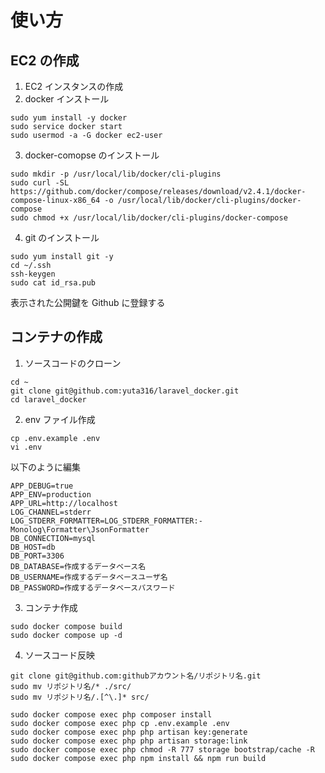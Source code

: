# 使い方

## EC2 の作成

1. EC2 インスタンスの作成
2. docker インストール

```
sudo yum install -y docker
sudo service docker start
sudo usermod -a -G docker ec2-user
```

3. docker-comopse のインストール

```
sudo mkdir -p /usr/local/lib/docker/cli-plugins
sudo curl -SL https://github.com/docker/compose/releases/download/v2.4.1/docker-compose-linux-x86_64 -o /usr/local/lib/docker/cli-plugins/docker-compose
sudo chmod +x /usr/local/lib/docker/cli-plugins/docker-compose
```

4. git のインストール

```
sudo yum install git -y
cd ~/.ssh
ssh-keygen
sudo cat id_rsa.pub
```

表示された公開鍵を Github に登録する

## コンテナの作成

1. ソースコードのクローン

```
cd ~
git clone git@github.com:yuta316/laravel_docker.git
cd laravel_docker
```

2. env ファイル作成

```
cp .env.example .env
vi .env
```

以下のように編集

```
APP_DEBUG=true
APP_ENV=production
APP_URL=http://localhost
LOG_CHANNEL=stderr
LOG_STDERR_FORMATTER=LOG_STDERR_FORMATTER:-Monolog\Formatter\JsonFormatter
DB_CONNECTION=mysql
DB_HOST=db
DB_PORT=3306
DB_DATABASE=作成するデータベース名
DB_USERNAME=作成するデータベースユーザ名
DB_PASSWORD=作成するデータベースパスワード
```

3. コンテナ作成

```
sudo docker compose build
sudo docker compose up -d
```

4. ソースコード反映

```
git clone git@github.com:githubアカウント名/リポジトリ名.git
sudo mv リポジトリ名/* ./src/
sudo mv リポジトリ名/.[^\.]* src/
```

```
sudo docker compose exec php composer install
sudo docker compose exec php cp .env.example .env
sudo docker compose exec php php artisan key:generate
sudo docker compose exec php php artisan storage:link
sudo docker compose exec php chmod -R 777 storage bootstrap/cache -R
sudo docker compose exec php npm install && npm run build
```
